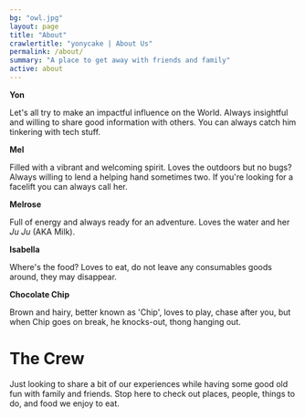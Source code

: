 ```yaml
---
bg: "owl.jpg"
layout: page
title: "About"
crawlertitle: "yonycake | About Us"
permalink: /about/
summary: "A place to get away with friends and family"
active: about
---
```



<div class="info-card">
    <div class="avatar"></div>
    <div class="wrap">
        <p class="title"><strong>Yon</strong></p>
        <p>Let's all try to make an impactful influence on the World. Always insightful and willing to share good information with others. You can always catch him tinkering with tech stuff.</p>
    </div>
</div> 

<div class="info-card">
    <div class="avatar"></div>
    <div class="wrap">
        <p class="title"><strong>Mel</strong></p>
        <p>Filled with a vibrant and welcoming spirit. Loves the outdoors but no bugs? Always willing to lend a helping hand sometimes two. If you're looking for a facelift you can always call her.</p>
    </div>
</div> 

<div class="info-card">
    <div class="avatar"></div>
    <div class="wrap">
        <p class="title"><strong>Melrose</strong></p>
        <p>Full of energy and always ready for an adventure. Loves the water and her <em>Ju Ju</em> (AKA Milk).</p>
    </div>
</div> 

<div class="info-card">
    <div class="avatar"></div>
    <div class="wrap">
        <p class="title"><strong>Isabella</strong></p>
        <p>Where's the food? Loves to eat, do not leave any consumables goods around, they may disappear.</p>
    </div>
</div> 

<div class="info-card last">
    <div class="avatar"></div>
    <div class="wrap">
        <p class="title"><strong>Chocolate Chip</strong></p>
        <p>Brown and hairy, better known as 'Chip', loves to play, chase after you, but when Chip goes on break, he knocks-out, thong hanging out.</p>
    </div>
</div> 

# The Crew

Just looking to share a bit of our experiences while having some good old fun with family and friends. Stop here to check out places, people, things to do, and food we enjoy to eat.

<!--You can find the source code for Jekyll at
{{site.github_username}} /
[jekyll](https://github.com/jekyll/jekyll)-->

